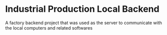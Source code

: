 # Industrial Production Local Backend
A factory backend project that was used as the server to communicate with the local computers and related softwares
